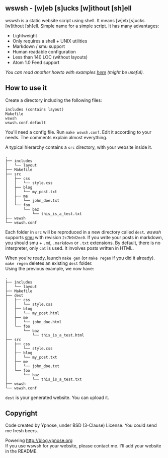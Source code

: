 wswsh - [w]eb [s]ucks [w]ithout [sh]ell
-------------------------------------

wswsh is a static website script using shell. It means [w]eb [s]ucks [w]ithout [sh]ell. Simple name for a simple script.
It has many advantages:
  * Lightweight
  * Only requires a shell + UNIX utilities
  * Markdown / smu support
  * Human readable configuration
  * Less than 140 LOC (without layouts)
  * Atom 1.0 Feed support

*You can read another howto with examples [here](http://blog.ypnose.org) (might be useful).*

How to use it
------------

Create a directory including the following files:

	includes (contains layout)
	Makefile
	wswsh
	wswsh.conf.default

You'll need a config file. Run `make wswsh.conf`. Edit it according to your needs. The comments explain almost everything.  

A typical hierarchy contains a `src` directory, with your website inside it.

	.
	├── includes
	│   └── layout
	├── Makefile
	├── src
	│   ├── css
	│   │   └── style.css
	│   ├── blog
	│   │   └── my_post.txt
	│   ├── me
	│   │   └── john_doe.txt
	│   └── foo
	│       └── baz
	│           └── this_is_a_test.txt
	├── wswsh
	└── wswsh.conf

Each folder in `src` will be reproduced in a new directory called `dest`.
*wswsh* supports [smu](https://github.com/Gottox/smu) with revision `2c7b9d2ec0`. If you write your posts in markdown, you should smu + `.md`, `.markdown` or `.txt` extensions.
By default, there is no interpreter, only `cat` is used. It involves posts written in HTML.

When you're ready, launch `make gen` (or `make regen` if you did it already). `make regen` deletes an existing `dest` folder.  
Using the previous example, we now have:

	.
	├── includes
	│   └── layout
	├── Makefile
	├── dest
	│   ├── css
	│   │   └── style.css
	│   ├── blog
	│   │   └── my_post.html
	│   ├── me
	│   │   └── john_doe.html
	│   └── foo
	│       └── baz
	│           └── this_is_a_test.html
	├── src
	│   ├── css
	│   │   └── style.css
	│   ├── blog
	│   │   └── my_post.txt
	│   ├── me
	│   │   └── john_doe.txt
	│   └── foo
	│       └── baz
	│           └── this_is_a_test.txt
	├── wswsh
	└── wswsh.conf

`dest` is your generated website. You can upload it.

Copyright
--------

Code created by Ypnose, under BSD (3-Clause) License. You could send me fresh beers.

Powering http://blog.ypnose.org  
If you use wswsh for your website, please contact me. I'll add your website in the README.

